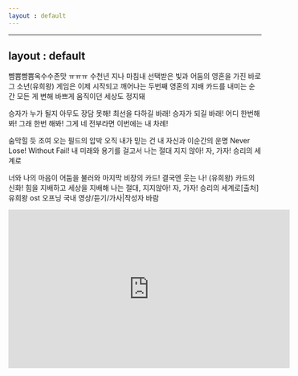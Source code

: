 ```yaml
---
layout : default
---
```


---
layout : default
---

<!--인덱스 -->

뺨뿀뺨뿀옥수수존맛 ㅠㅠㅠ 수천년 지나 마침내 선택받은 빛과 어둠의
영혼을 가진 바로 그 소년(유희왕)
게임은 이제 시작되고 깨어나는
두번째 영혼의 지배 카드를 내미는 순간
모든 게 변해 바쁘게 움직이던 세상도 정지돼

승자가 누가 될지 아무도 장담 못해!
최선을 다하길 바래! 승자가 되길 바래!
어디 한번해봐! 그래 한번 해봐!
그게 네 전부라면 이번에는 내 차례!

숨막힐 듯 조여 오는 필드의 압박
오직 내가 믿는 건 내 자신과 이순간의 운명
Never Lose! Without Fail! 내 미래와 용기를 걸고서
나는 절대 지지 않아! 자, 가자! 승리의 세계로

너와 나의 마음이 어둠을 불러와
마지막 비장의 카드! 결국엔 웃는 나!
(유희왕) 카드의 신화! 힘을 지배하고 세상을 지배해
나는 절대, 지지않아! 자, 가자! 승리의 세계로[출처] 유희왕 ost 오프닝 국내 영상/듣기/가사|작성자 바람

<div class="embed-responsive embed-responsive-16by9">
<iframe width="560" height="315" src="https://www.youtube.com/embed/9N4Nd0Ct5yU" frameborder="0" allow="autoplay; encrypted-media" allowfullscreen></iframe>
</div>
